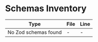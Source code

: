 # Schemas Inventory

| Type | File | Line |
|------|------|------|
| No Zod schemas found | - | - |
